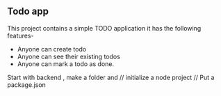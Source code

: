 ## Todo app
This project contains a simple TODO application it has the following features-

- Anyone can create todo 
- Anyone can see their existing todos
- Anyone can mark a todo as done.

Start with backend , make a folder and 
// initialize a node project
// Put a package.json
